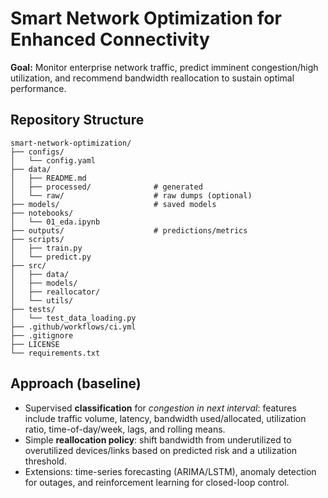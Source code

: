 # Smart Network Optimization for Enhanced Connectivity

**Goal:** Monitor enterprise network traffic, predict imminent congestion/high utilization, and recommend bandwidth reallocation to sustain optimal performance.

## Repository Structure
```
smart-network-optimization/
├── configs/
│   └── config.yaml
├── data/
│   ├── README.md
│   ├── processed/              # generated
│   └── raw/                    # raw dumps (optional)
├── models/                     # saved models
├── notebooks/
│   └── 01_eda.ipynb
├── outputs/                    # predictions/metrics
├── scripts/
│   ├── train.py
│   └── predict.py
├── src/
│   ├── data/
│   ├── models/
│   ├── reallocator/
│   └── utils/
├── tests/
│   └── test_data_loading.py
├── .github/workflows/ci.yml
├── .gitignore
├── LICENSE
└── requirements.txt
```



## Approach (baseline)

- Supervised **classification** for *congestion in next interval*: features include traffic volume, latency, bandwidth used/allocated, utilization ratio, time-of-day/week, lags, and rolling means.
- Simple **reallocation policy**: shift bandwidth from underutilized to overutilized devices/links based on predicted risk and a utilization threshold.
- Extensions: time-series forecasting (ARIMA/LSTM), anomaly detection for outages, and reinforcement learning for closed-loop control.


